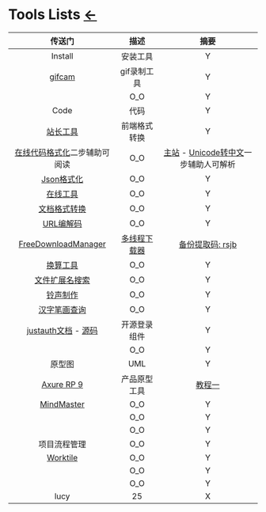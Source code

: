 # Tools Lists [←](../index.md)

| 传送门 | 描述 | 摘要 |
|:---:|:---:|:---:|
| Install | 安装工具 | Y |
| [gifcam](http://blog.bahraniapps.com/gifcam/) | gif录制工具 | Y |
| []() | O_O | Y |
| Code | 代码 | Y |
| [站长工具](http://tool.chinaz.com/js.aspx) | 前端格式转换 | Y |
| [在线代码格式化](https://tool.oschina.net/codeformat/sql)二步辅助可阅读 | O_O | [主站](https://tool.oschina.net/) - [Unicode转中文](https://www.dute.org/unicode)一步辅助人可解析 |
| [Json格式化](http://www.bejson.com/) | O_O | Y |
| [在线工具](https://tool.lu/c/developer) | O_O | Y |
| [文档格式转换](https://www.toolnb.com/toolslist/312.html) | O_O | Y |
| [URL编解码](https://www.dute.org/url-encode) | O_O | Y |
| [FreeDownloadManager](https://www.freedownloadmanager.org/zh/) | [多线程下载器](https://www.jianshu.com/p/412c0c3936ad) | [备份提取码: rsjb](https://pan.baidu.com/s/1Dt38zc3IQiMdnziUprLF0w) |
| [换算工具](https://www.osgeo.cn/list/gconvert/3?tag=) | O_O | Y |
| [文件扩展名搜索](https://www.filesuffix.com/zh/extension/qbl) | O_O | Y |
| [铃声制作](https://ringer.org/zh/) | O_O | Y |
| [汉字笔画查询](https://bihua.51240.com/e7868f__bihuachaxun/) | O_O | Y |
| [justauth文档](https://justauth.wiki/#/) - [源码](https://github.com/justauth/JustAuth) | 开源登录组件 | Y |
| []() | O_O | Y |
| 原型图 | UML | Y |
| [Axure RP 9](https://www.axure.com.cn/axure/course/) | 产品原型工具 | [教程一](http://www.iaxure.com/category/axurerp9%E6%95%99%E7%A8%8B) |
| [MindMaster](https://mm.edrawsoft.cn/create) | O_O | Y |
| []() | O_O | Y |
| []() | O_O | Y |
| 项目流程管理 | O_O | Y |
| [Worktile](https://yhor20190919132833921.worktile.com/mission/my/directed) | O_O | Y |
| []() | O_O | Y |
| []() | O_O | Y |
| lucy | 25 | X |
